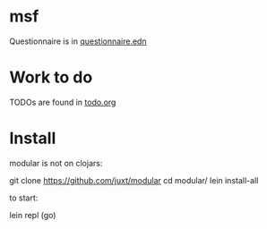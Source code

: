 # msf

Questionnaire is in [questionnaire.edn](questionnaire.edn)

# Work to do

TODOs are found in [todo.org](todo.org)

# Install

modular is not on clojars:

git clone https://github.com/juxt/modular
cd modular/
lein install-all

to start:

lein repl
(go)
